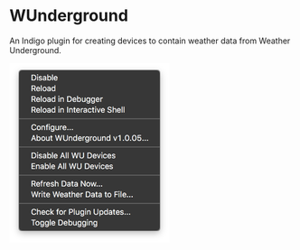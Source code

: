 # WUnderground

An Indigo plugin for creating devices to contain weather data from Weather Underground.


![Plugin Menu Items](img/img_pluginMenuItems.png)
